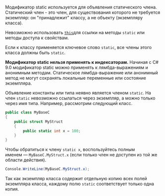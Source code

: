 Модификатор static используется для объявления статического члена.
Статический член - это член, для существования которого не требуется экземпляр: он "принадлежит" классу, а не объекту (экземпляру класса).

Невозможно использовать [`this`](https://learn.microsoft.com/ru-ru/dotnet/csharp/language-reference/keywords/this)для ссылки на методы `static` или методы доступа к свойствам.

Если к классу применяется ключевое слово `static`, все члены этого класса должны быть `static`.

**Модификатор static нельзя применять к индексаторам.**
Начиная с C# 9.0 модификатор static можно применять к лямбда-выражениям и анонимным методам. Статическое лямбда-выражение или анонимный метод не могут сохранять локальные переменные или состояние экземпляра.

Объявление константы или типа неявно является членом `static`. На член `static` невозможно ссылаться через экземпляр, а можно только через имя типа. Например, рассмотрим следующий класс.

```C#
public class MyBaseC
{
    public struct MyStruct
    {
        public static int x = 100;
    }
}
```

Чтобы обратиться к члену `static x`, воспользуйтесь полным именем — `MyBaseC.MyStruct.x` (если только член не доступен из той же области действия).

```C#
Console.WriteLine(MyBaseC.MyStruct.x);
```

Так как экземпляр класса содержит отдельную копию всех полей экземпляра класса, каждому полю `static` соответствует только одна копия.